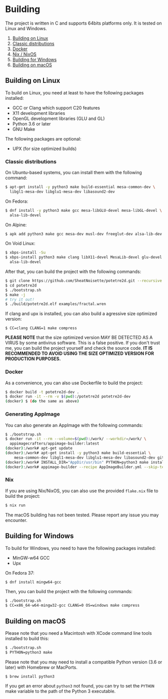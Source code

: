 # Building

The project is written in C and supports 64bits platforms only. It is tested on
Linux and Windows.

1. [Building on Linux](#building-on-linux)
  1. [Classic distributions](#classic-distributions)
  2. [Docker](#docker)
  3. [Nix / NixOS](#nix)
2. [Building for Windows](#building-for-windows)
3. [Building on macOS](#building-on-macos)

## Building on Linux
To build on Linux, you need at least to have the following packages installed:
- GCC or Clang which support C20 features
- X11 development libraries
- OpenGL development libraries (GLU and GL)
- Python 3.6 or later
- GNU Make

The following packages are optional:
- UPX (for size optimized builds)

### Classic distributions
On Ubuntu-based systems, you can install them with the following command:
```sh
$ apt-get install -y python3 make build-essential mesa-common-dev \
  libgl1-mesa-dev libglu1-mesa-dev libasound2-dev
```
On Fedora:
```sh
$ dnf install -y python3 make gcc mesa-libGLU-devel mesa-libGL-devel \
  alsa-lib-devel
```
On Alpine:
```sh
$ apk add python3 make gcc mesa-dev musl-dev freeglut-dev alsa-lib-dev
```
On Void Linux:
```sh
$ xbps-install -Su
$ xbps-install python3 make clang libX11-devel MesaLib-devel glu-devel \
  alsa-lib-devel
```

After that, you can build the project with the following commands:
```sh
$ git clone https://github.com/SheatNoisette/potetre2d.git --recursive
$ cd potetre2d
$ ./bootstrap.sh
$ make -j
# try it out!
$ ./build/potetre2d.elf examples/fractal.wren
```

If clang and upx is installed, you can also build a agressive size optimized
version:
```
$ CC=clang CLANG=1 make compress
```
**PLEASE NOTE** that the size optimized version MAY BE DETECTED AS A VIRUS by
some antivirus software. This is a false positive. If you don't trust me, you
can build the project yourself and check the source code.
**IT IS RECOMMENDED TO AVOID USING THE SIZE OPTIMIZED VERSION FOR PRODUCTION
PURPOSES.**

### Docker
As a convenience, you can also use Dockerfile to build the project:
```sh
$ docker build -t potetre2d-dev .
$ docker run -it --rm -v $(pwd):/potetre2d potetre2d-dev
(docker) $ (do the same as above)
```

### Generating AppImage

You can also generate an AppImage with the following commands:
```sh
$ ./bootstrap.sh
$ docker run -it --rm --volume=$(pwd):/work/ --workdir=/work/ \
  appimagecrafters/appimage-builder:latest
(docker):/work# apt-get update
(docker):/work# apt-get install -y python3 make build-essential \
    mesa-common-dev libgl1-mesa-dev libglu1-mesa-dev libasound2-dev git
(docker):/work# INSTALL_DIR="AppDir/usr/bin" PYTHON=python3 make install
(docker):/work# appimage-builder --recipe AppImageBuilder.yml --skip-tests
```

### Nix
If you are using Nix/NixOS, you can also use the provided `flake.nix` file to
build the project:
```sh
$ nix run
```
The macOS building has not been tested. Please report any issue you may
encounter.

## Building for Windows
To build for Windows, you need to have the following packages installed:
- MinGW-w64 GCC
- Upx

On Fedora 37:
```sh
$ dnf install mingw64-gcc
```

Then, you can build the project with the following commands:
```sh
$ ./bootstrap.sh
$ CC=x86_64-w64-mingw32-gcc CLANG=0 OS=windows make compress
```

## Building on macOS
Please note that you need a Macintosh with XCode command line tools installed
to build this:
```sh
$ ./bootstrap.sh
$ PYTHON=python3 make
```

Please note that you may need to install a compatible Python version
(3.6 or later) with Homebrew or MacPorts.
```
$ brew install python3
```
If you get an error about `python3` not found, you can try to set the `PYTHON`
make variable to the path of the Python 3 executable.
